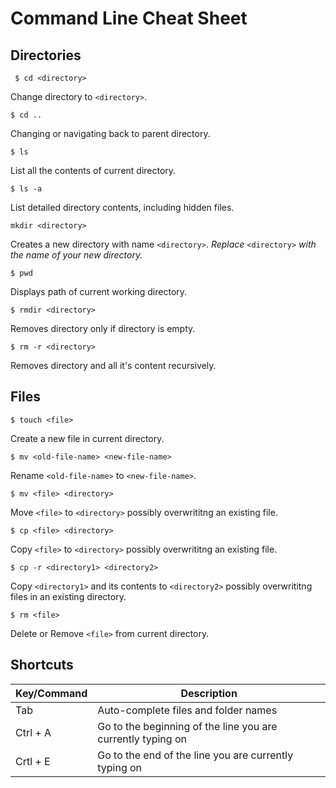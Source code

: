 # Command Line Cheat Sheet

## Directories

``` $ cd <directory>```


Change directory to `<directory>`.

```$ cd ..```


Changing or navigating back to parent directory.

```$ ls```


List all the contents of current directory.

```$ ls -a```


List detailed directory contents, including hidden files.

```mkdir <directory>```


Creates a new directory with name `<directory>`. *Replace* `<directory>` *with the name of your new directory.*

```$ pwd``` 


Displays path of current working directory.

```$ rmdir <directory>```


Removes directory only if directory is empty.

```$ rm -r <directory>```


Removes directory and all it's content recursively.


## Files

```$ touch <file>```


Create a new file in current directory.

```$ mv <old-file-name> <new-file-name>```


Rename `<old-file-name>` to `<new-file-name>`.

```$ mv <file> <directory>```


Move `<file>` to `<directory>` possibly overwrititng an existing file.

```$ cp <file> <directory>```


Copy `<file>` to `<directory>` possibly overwrititng an existing file.

```$ cp -r <directory1> <directory2>```


Copy `<directory1>` and its contents to `<directory2>` possibly overwrititng files in an existing directory.

```$ rm <file>```


Delete or Remove `<file>` from current directory.

## Shortcuts

Key/Command | Description
---|---
Tab | Auto-complete files and folder names
Ctrl + A | Go to the beginning of the line you are currently typing on
Crtl + E | Go to the end of the line you are currently typing on


